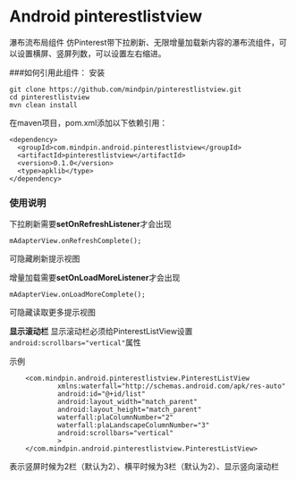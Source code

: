 Android pinterestlistview
============================
瀑布流布局组件
仿Pinterest带下拉刷新、无限增量加载新内容的瀑布流组件，可以设置横屏、竖屏列数，可以设置左右缩进。

###如何引用此组件：
安装
```
git clone https://github.com/mindpin/pinterestlistview.git
cd pinterestlistview
mvn clean install
```

在maven项目，pom.xml添加以下依赖引用：

```
<dependency>
  <groupId>com.mindpin.android.pinterestlistview</groupId>
  <artifactId>pinterestlistview</artifactId>
  <version>0.1.0</version>
  <type>apklib</type>
</dependency>
```

### 使用说明
下拉刷新需要**setOnRefreshListener**才会出现
```
mAdapterView.onRefreshComplete();
```
可隐藏刷新提示视图



增量加载需要**setOnLoadMoreListener**才会出现

```
mAdapterView.onLoadMoreComplete();
```
可隐藏读取更多提示视图

**显示滚动栏**
显示滚动栏必须给PinterestListView设置```android:scrollbars="vertical"```属性

示例
```
    <com.mindpin.android.pinterestlistview.PinterestListView
            xmlns:waterfall="http://schemas.android.com/apk/res-auto"
            android:id="@+id/list"
            android:layout_width="match_parent"
            android:layout_height="match_parent"
            waterfall:plaColumnNumber="2"
            waterfall:plaLandscapeColumnNumber="3"
            android:scrollbars="vertical"
            >
    </com.mindpin.android.pinterestlistview.PinterestListView>
```
表示竖屏时候为2栏（默认为2）、横平时候为3栏（默认为2）、显示竖向滚动栏
